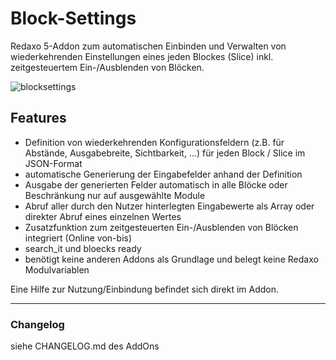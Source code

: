 ﻿﻿Block-Settings
==============

Redaxo 5-Addon zum automatischen Einbinden und Verwalten von wiederkehrenden Einstellungen eines jeden Blockes (Slice) inkl. zeitgesteuertem Ein-/Ausblenden von Blöcken.


![blocksettings](https://user-images.githubusercontent.com/4291047/100097706-391d7480-2e5d-11eb-9b44-0f0d2656bb88.jpg)

Features
--------
- Definition von wiederkehrenden Konfigurationsfeldern (z.B. für Abstände, Ausgabebreite, Sichtbarkeit, ...) für jeden Block / Slice im JSON-Format
- automatische Generierung der Eingabefelder anhand der Definition
- Ausgabe der generierten Felder automatisch in alle Blöcke oder Beschränkung nur auf ausgewählte Module
- Abruf aller durch den Nutzer hinterlegten Eingabewerte als Array oder direkter Abruf eines einzelnen Wertes
- Zusatzfunktion zum zeitgesteuerten Ein-/Ausblenden von Blöcken integriert (Online von-bis)
- search_it und bloecks ready
- benötigt keine anderen Addons als Grundlage und belegt keine Redaxo Modulvariablen

Eine Hilfe zur Nutzung/Einbindung befindet sich direkt im Addon.

-----

### Changelog
siehe CHANGELOG.md des AddOns